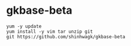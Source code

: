 ﻿# gkbase-beta

```shell
yum -y update
yum install -y vim tar unzip git
git https://github.com/shinhwagk/gkbase-beta
```
